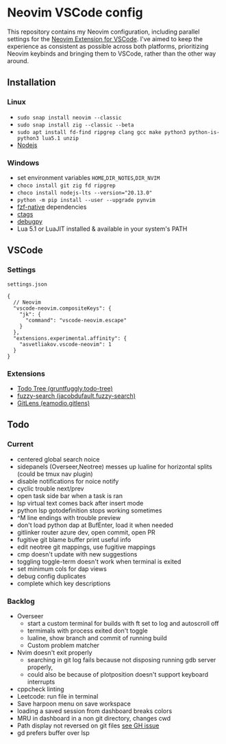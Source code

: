 # Neovim VSCode config

This repository contains my Neovim configuration, including parallel settings for the [Neovim Extension for VSCode](https://marketplace.visualstudio.com/items?itemName=asvetliakov.vscode-neovim). I've aimed to keep the experience as consistent as possible across both platforms, prioritizing Neovim keybinds and bringing them to VSCode, rather than the other way around.

## Installation

### Linux

- `sudo snap install neovim --classic`
- `sudo snap install zig --classic --beta`
- `sudo apt install fd-find ripgrep clang gcc make python3 python-is-python3 lua5.1 unzip`
- [Nodejs](https://nodejs.org/en/download/package-manager)

### Windows

- set environment variables `HOME`,`DIR_NOTES`,`DIR_NVIM`
- `choco install git zig fd ripgrep`
- `choco install nodejs-lts --version="20.13.0"`
- `python -m pip install --user --upgrade pynvim`
- [fzf-native](https://github.com/nvim-telescope/telescope-fzf-native.nvim) dependencies
- [ctags](https://github.com/universal-ctags/ctags)
- [debugpy](https://github.com/mfussenegger/nvim-dap-python?tab=readme-ov-file#debugpy)
- Lua 5.1 or LuaJIT installed & available in your system's PATH

## VSCode

### Settings

`settings.json`

```jsonc
{
  // Neovim
  "vscode-neovim.compositeKeys": {
    "jk": {
      "command": "vscode-neovim.escape"
    }
  },
  "extensions.experimental.affinity": {
    "asvetliakov.vscode-neovim": 1
  }
}
```

### Extensions

- [Todo Tree (gruntfuggly.todo-tree)](https://marketplace.visualstudio.com/items?itemName=gruntfuggly.todo-tree)
- [fuzzy-search (jacobdufault.fuzzy-search)](https://marketplace.visualstudio.com/items?itemName=jacobdufault.fuzzy-search)
- [GitLens (eamodio.gitlens)](https://marketplace.visualstudio.com/items?itemName=eamodio.gitlens)

## Todo

### Current

- centered global search noice
- sidepanels (Overseer,Neotree) messes up lualine for horizontal splits (could be tmux nav plugin)
- disable notifications for noice notify
- cyclic trouble next/prev
- open task side bar when a task is ran
- lsp virtual text comes back after insert mode
- python lsp gotodefinition stops working sometimes
- ^M line endings with trouble preview
- don't load python dap at BufEnter, load it when needed
- gitlinker router azure dev, open commit, open PR
- fugitive git blame buffer print useful info
- edit neotree git mappings, use fugitive mappings
- cmp doesn't update with new suggestions
- toggling toggle-term doesn't work when terminal is exited
- set minimum cols for dap views
- debug config duplicates
- complete which key descriptions

### Backlog

- Overseer
  - start a custom terminal for builds with ft set to log and autoscroll off
  - termimals with process exited don't toggle
  - lualine, show branch and commit of running build
  - Custom problem matcher
- Nvim doesn't exit properly
  - searching in git log fails because not disposing running gdb server properly, 
  - could also be because of plotposition doesn't support keyboard interrupts
- cppcheck linting
- Leetcode: run file in terminal
- Save harpoon menu on save workspace
- loading a saved session from dashboard breaks colors
- MRU in dashboard in a non git directory, changes cwd
- Path display not reversed on git files [see GH issue](https://github.com/nvim-telescope/telescope.nvim/issues/3106)
- gd prefers buffer over lsp
